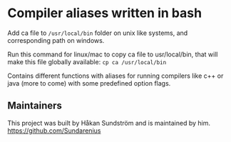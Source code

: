 # Compiler aliases written in bash

Add ca file to `/usr/local/bin` folder on unix like systems, and corresponding path on windows.

Run this command for linux/mac to copy ca file to usr/local/bin, that will make this file globally available:
`cp ca /usr/local/bin`

Contains different functions with aliases for running compilers like c++ or java (more to come) with some predefined option flags.

## Maintainers
This project was built by Håkan Sundström and is maintained by him.
https://github.com/Sundarenius
